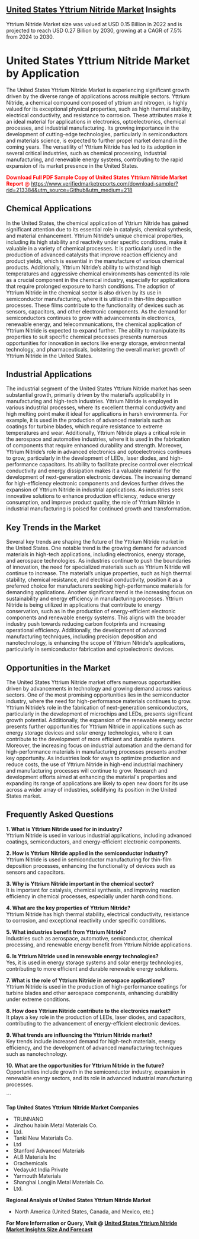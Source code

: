 <h2><a href="https://www.verifiedmarketreports.com/download-sample/?rid=213384&amp;utm_source=Github&amp;utm_medium=218" target="_blank">United States Yttrium Nitride Market</a> Insights</h2><p>Yttrium Nitride Market size was valued at USD 0.15 Billion in 2022 and is projected to reach USD 0.27 Billion by 2030, growing at a CAGR of 7.5% from 2024 to 2030.</p><p> <h1>United States Yttrium Nitride Market by Application</h1> <p>The United States Yttrium Nitride Market is experiencing significant growth driven by the diverse range of applications across multiple sectors. Yttrium Nitride, a chemical compound composed of yttrium and nitrogen, is highly valued for its exceptional physical properties, such as high thermal stability, electrical conductivity, and resistance to corrosion. These attributes make it an ideal material for applications in electronics, optoelectronics, chemical processes, and industrial manufacturing. Its growing importance in the development of cutting-edge technologies, particularly in semiconductors and materials science, is expected to further propel market demand in the coming years. The versatility of Yttrium Nitride has led to its adoption in several critical industries, such as chemical processing, industrial manufacturing, and renewable energy systems, contributing to the rapid expansion of its market presence in the United States. <p><span class=""><span style="color: #ff0000;"><strong>Download Full PDF Sample Copy of United States Yttrium Nitride Market Report</strong> @ </span><a href="https://www.verifiedmarketreports.com/download-sample/?rid=213384&amp;utm_source=Github&amp;utm_medium=218" target="_blank">https://www.verifiedmarketreports.com/download-sample/?rid=213384&amp;utm_source=Github&amp;utm_medium=218</a></span></p></p> <h2>Chemical Applications</h2> <p>In the United States, the chemical application of Yttrium Nitride has gained significant attention due to its essential role in catalysis, chemical synthesis, and material enhancement. Yttrium Nitride's unique chemical properties, including its high stability and reactivity under specific conditions, make it valuable in a variety of chemical processes. It is particularly used in the production of advanced catalysts that improve reaction efficiency and product yields, which is essential in the manufacture of various chemical products. Additionally, Yttrium Nitride’s ability to withstand high temperatures and aggressive chemical environments has cemented its role as a crucial component in the chemical industry, especially for applications that require prolonged exposure to harsh conditions. The adoption of Yttrium Nitride in the chemical sector is also driven by its use in semiconductor manufacturing, where it is utilized in thin-film deposition processes. These films contribute to the functionality of devices such as sensors, capacitors, and other electronic components. As the demand for semiconductors continues to grow with advancements in electronics, renewable energy, and telecommunications, the chemical application of Yttrium Nitride is expected to expand further. The ability to manipulate its properties to suit specific chemical processes presents numerous opportunities for innovation in sectors like energy storage, environmental technology, and pharmaceuticals, bolstering the overall market growth of Yttrium Nitride in the United States.</p> <h2>Industrial Applications</h2> <p>The industrial segment of the United States Yttrium Nitride market has seen substantial growth, primarily driven by the material’s applicability in manufacturing and high-tech industries. Yttrium Nitride is employed in various industrial processes, where its excellent thermal conductivity and high melting point make it ideal for applications in harsh environments. For example, it is used in the production of advanced materials such as coatings for turbine blades, which require resistance to extreme temperatures and wear. Additionally, Yttrium Nitride plays a critical role in the aerospace and automotive industries, where it is used in the fabrication of components that require enhanced durability and strength. Moreover, Yttrium Nitride’s role in advanced electronics and optoelectronics continues to grow, particularly in the development of LEDs, laser diodes, and high-performance capacitors. Its ability to facilitate precise control over electrical conductivity and energy dissipation makes it a valuable material for the development of next-generation electronic devices. The increasing demand for high-efficiency electronic components and devices further drives the expansion of Yttrium Nitride in industrial applications. As industries seek innovative solutions to enhance production efficiency, reduce energy consumption, and improve product quality, the role of Yttrium Nitride in industrial manufacturing is poised for continued growth and transformation.</p> <h2>Key Trends in the Market</h2> <p>Several key trends are shaping the future of the Yttrium Nitride market in the United States. One notable trend is the growing demand for advanced materials in high-tech applications, including electronics, energy storage, and aerospace technologies. As industries continue to push the boundaries of innovation, the need for specialized materials such as Yttrium Nitride will continue to increase. The material’s unique properties, such as high thermal stability, chemical resistance, and electrical conductivity, position it as a preferred choice for manufacturers seeking high-performance materials for demanding applications. Another significant trend is the increasing focus on sustainability and energy efficiency in manufacturing processes. Yttrium Nitride is being utilized in applications that contribute to energy conservation, such as in the production of energy-efficient electronic components and renewable energy systems. This aligns with the broader industry push towards reducing carbon footprints and increasing operational efficiency. Additionally, the development of advanced manufacturing techniques, including precision deposition and nanotechnology, is enhancing the scope of Yttrium Nitride's applications, particularly in semiconductor fabrication and optoelectronic devices.</p> <h2>Opportunities in the Market</h2> <p>The United States Yttrium Nitride market offers numerous opportunities driven by advancements in technology and growing demand across various sectors. One of the most promising opportunities lies in the semiconductor industry, where the need for high-performance materials continues to grow. Yttrium Nitride’s role in the fabrication of next-generation semiconductors, particularly in the development of microchips and LEDs, presents significant growth potential. Additionally, the expansion of the renewable energy sector presents further opportunities for Yttrium Nitride in applications such as energy storage devices and solar energy technologies, where it can contribute to the development of more efficient and durable systems. Moreover, the increasing focus on industrial automation and the demand for high-performance materials in manufacturing processes presents another key opportunity. As industries look for ways to optimize production and reduce costs, the use of Yttrium Nitride in high-end industrial machinery and manufacturing processes will continue to grow. Research and development efforts aimed at enhancing the material's properties and expanding its range of applications are likely to open new doors for its use across a wider array of industries, solidifying its position in the United States market.</p> <h2>Frequently Asked Questions</h2> <p><strong>1. What is Yttrium Nitride used for in industry?</strong><br>Yttrium Nitride is used in various industrial applications, including advanced coatings, semiconductors, and energy-efficient electronic components.</p> <p><strong>2. How is Yttrium Nitride applied in the semiconductor industry?</strong><br>Yttrium Nitride is used in semiconductor manufacturing for thin-film deposition processes, enhancing the functionality of devices such as sensors and capacitors.</p> <p><strong>3. Why is Yttrium Nitride important in the chemical sector?</strong><br>It is important for catalysis, chemical synthesis, and improving reaction efficiency in chemical processes, especially under harsh conditions.</p> <p><strong>4. What are the key properties of Yttrium Nitride?</strong><br>Yttrium Nitride has high thermal stability, electrical conductivity, resistance to corrosion, and exceptional reactivity under specific conditions.</p> <p><strong>5. What industries benefit from Yttrium Nitride?</strong><br>Industries such as aerospace, automotive, semiconductor, chemical processing, and renewable energy benefit from Yttrium Nitride applications.</p> <p><strong>6. Is Yttrium Nitride used in renewable energy technologies?</strong><br>Yes, it is used in energy storage systems and solar energy technologies, contributing to more efficient and durable renewable energy solutions.</p> <p><strong>7. What is the role of Yttrium Nitride in aerospace applications?</strong><br>Yttrium Nitride is used in the production of high-performance coatings for turbine blades and other aerospace components, enhancing durability under extreme conditions.</p> <p><strong>8. How does Yttrium Nitride contribute to the electronics market?</strong><br>It plays a key role in the production of LEDs, laser diodes, and capacitors, contributing to the advancement of energy-efficient electronic devices.</p> <p><strong>9. What trends are influencing the Yttrium Nitride market?</strong><br>Key trends include increased demand for high-tech materials, energy efficiency, and the development of advanced manufacturing techniques such as nanotechnology.</p> <p><strong>10. What are the opportunities for Yttrium Nitride in the future?</strong><br>Opportunities include growth in the semiconductor industry, expansion in renewable energy sectors, and its role in advanced industrial manufacturing processes.</p> ```</p><p><strong>Top United States Yttrium Nitride Market Companies</strong></p><div data-test-id=""><p><li>TRUNNANO</li><li> Jinzhou haixin Metal Materials Co.</li><li> Ltd.</li><li> Tanki New Materials Co.</li><li> Ltd</li><li> Stanford Advanced Materials</li><li> ALB Materials Inc</li><li> Orachemicals</li><li> Vedayukt India Private</li><li> Yarmouth Materials</li><li> Shanghai Longjin Metal Materials Co.</li><li> Ltd.</li></p><div><strong>Regional Analysis of&nbsp;United States Yttrium Nitride Market</strong></div><ul><li dir="ltr"><p dir="ltr">North America&nbsp;(United States, Canada, and Mexico, etc.)</p></li></ul><p><strong>For More Information or Query, Visit @&nbsp;</strong><strong><a href="https://www.verifiedmarketreports.com/product/yttrium-nitride-market/?utm_source=Github&amp;utm_medium=218" target="_blank">United States Yttrium Nitride Market Insights Size And Forecast</a></strong></p></div>
